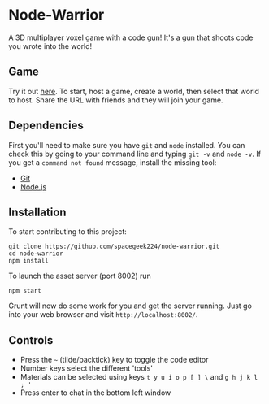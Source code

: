 # Node-Warrior
A 3D multiplayer voxel game with a code gun!
It's a gun that shoots code you wrote into the world!

## Game
Try it out [here](http://kumavis.github.io/node-warrior).
To start, host a game, create a world, then select that world to host.
Share the URL with friends and they will join your game.

## Dependencies
First you'll need to make sure you have `git` and `node` installed.
You can check this by going to your command line and typing `git -v` and `node -v`.
If you get a `command not found` message, install the missing tool:

* [Git](http://git-scm.com/)
* [Node.js](http://nodejs.org/)


## Installation
To start contributing to this project:

```
git clone https://github.com/spacegeek224/node-warrior.git
cd node-warrior
npm install
```

To launch the asset server (port 8002) run

```
npm start
```

Grunt will now do some work for you and get the server running.
Just go into your web browser and visit `http://localhost:8002/`.

## Controls

* Press the `~` (tilde/backtick) key to toggle the code editor
* Number keys select the different 'tools'
* Materials can be selected using keys ` t y u i o p [ ] \ ` and ` g h j k l ; ' `
* Press enter to chat in the bottom left window


